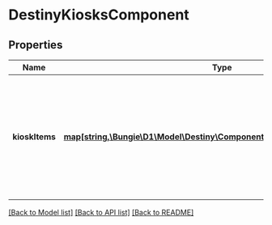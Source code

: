 # DestinyKiosksComponent

## Properties
Name | Type | Description | Notes
------------ | ------------- | ------------- | -------------
**kioskItems** | [**map[string,\Bungie\D1\Model\Destiny\Components\Kiosks\DestinyKioskItem[]]**](array.md) | A dictionary keyed by the Kiosk Vendor&#39;s hash identifier (use it to look up the DestinyVendorDefinition for the relevant kiosk vendor), and whose value is a list of all the items that the user can \&quot;see\&quot; in the Kiosk, and any other interesting metadata. | [optional] 

[[Back to Model list]](../README.md#documentation-for-models) [[Back to API list]](../README.md#documentation-for-api-endpoints) [[Back to README]](../README.md)


